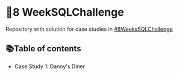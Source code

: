 # :blue_book:8 WeekSQLChallenge

Repository with solution for case studies in [#8WeeksSQLChallenge](https://8weeksqlchallenge.com/)

## 📚Table of contents
- Case Study 1: Danny's Diner

